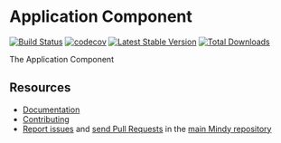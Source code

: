 # Application Component

[![Build Status](https://travis-ci.org/MindyPHP/Application.svg?branch=master)](https://travis-ci.org/MindyPHP/Application)
[![codecov](https://codecov.io/gh/MindyPHP/Application/branch/master/graph/badge.svg)](https://codecov.io/gh/MindyPHP/Application)
[![Latest Stable Version](https://poser.pugx.org/mindy/application/v/stable.svg)](https://packagist.org/packages/mindy/application)
[![Total Downloads](https://poser.pugx.org/mindy/application/downloads.svg)](https://packagist.org/packages/mindy/application)

The Application Component

Resources
---------

  * [Documentation](https://mindy-cms.com/doc/current/components/application/index.html)
  * [Contributing](https://mindy-cms.com/doc/current/contributing/index.html)
  * [Report issues](https://github.com/MindyPHP/mindy/issues) and
    [send Pull Requests](https://github.com/MindyPHP/mindy/pulls)
    in the [main Mindy repository](https://github.com/MindyPHP/mindy)
